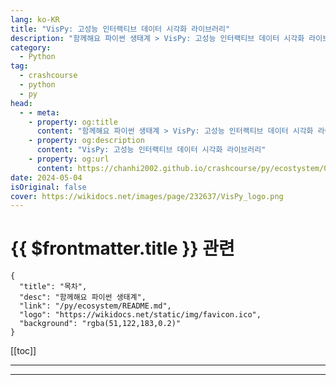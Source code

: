 ```yaml
---
lang: ko-KR
title: "VisPy: 고성능 인터랙티브 데이터 시각화 라이브러리"
description: "함께해요 파이썬 생태계 > VisPy: 고성능 인터랙티브 데이터 시각화 라이브러리"
category:
  - Python
tag: 
  - crashcourse
  - python
  - py
head:
  - - meta:
    - property: og:title
      content: "함께해요 파이썬 생태계 > VisPy: 고성능 인터랙티브 데이터 시각화 라이브러리"
    - property: og:description
      content: "VisPy: 고성능 인터랙티브 데이터 시각화 라이브러리"
    - property: og:url
      content: https://chanhi2002.github.io/crashcourse/py/ecostystem/04/vega-altair.html
date: 2024-05-04
isOriginal: false
cover: https://wikidocs.net/images/page/232637/VisPy_logo.png
---
```


# {{ $frontmatter.title }} 관련

```component VPCard
{
  "title": "목차",
  "desc": "함께해요 파이썬 생태계",
  "link": "/py/ecosystem/README.md",
  "logo": "https://wikidocs.net/static/img/favicon.ico",
  "background": "rgba(51,122,183,0.2)"
}
```

[[toc]]

---

<SiteInfo
  name="VisPy: 고성능 인터랙티브 데이터 시각화 라이브러리 | WikiDocs"
  desc="함께해요 파이썬 생태계"
  url="https://wikidocs.net/232637"
  logo="https://wikidocs.net/static/img/favicon.ico"
  preview="https://wikidocs.net/images/page/232637/VisPy_logo.png"/>

<!-- TODO: 작성 -->

---
